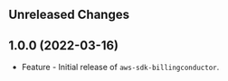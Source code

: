 Unreleased Changes
------------------

1.0.0 (2022-03-16)
------------------

* Feature - Initial release of `aws-sdk-billingconductor`.

